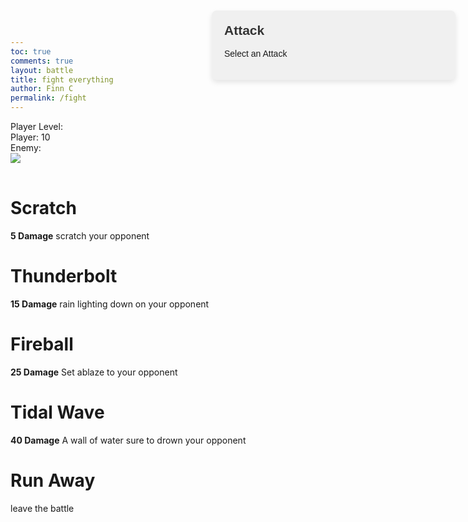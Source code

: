 ```yaml
---
toc: true
comments: true
layout: battle
title: fight everything
author: Finn C
permalink: /fight
---
```

<style>
    .fade-in {
        opacity: 0;
        transition: opacity 0.5s ease-in-out;
    }

    .fade-in.visible {
        opacity: 1;
    }

    @keyframes flash {
        0% { opacity: 1; }
        50% { opacity: 0; }
        100% { opacity: 1; }
    }

    .flashing {
        animation: flash 0.5s infinite alternate; /* Use alternate to switch back and forth */
    }
    .question-box {
        position: absolute;
        right: 20px;
        top: 20px;
        width: 350px;
        padding: 20px;
        background-color: #f0f0f0;
        border-radius: 8px;
        box-shadow: 0 4px 8px rgba(0, 0, 0, 0.1);
        font-family: Arial, sans-serif;
    }

    .death {
        transition: opacity 0.5s ease-in-out;
        opacity: 0;
    }

    .question-box h2 {
        margin-top: 0;
        color: #333;
    }

    #answers div {
        margin-top: 10px;
        padding: 5px;
        background-color: #ddd;
        border-radius: 5px;
        cursor: pointer;
    }

    #answers div:hover {
        background-color: #ccc;
    }
</style>

<div>
    <div class="alert" id="alert" style="display: none;">
        <div id="home-btn" class="move">
            Go back to homepage
        </div>
    </div>
    <div class="health-box">
        <div class="move" id="level">Player Level: </div>
        <div class="move" id="health">Player: 10</div>
        <div class="move" id="EnemyHealth">Enemy: </div>
    </div>
    <div class="fight-container">
        <div class="player-box">
            <img id="pIMG" class="" src="{{site.baseurl}}/images/player.png">
        </div>
        <div class="enemy-box">
            <img id="eIMG" class="fade-in" src="{{site.baseurl}}/images/">
        </div>
    </div>
    <div class="question-box">
        <h2>Attack</h2>
        <p id="question-text">Select an Attack</p>
        <div id="answers">
            <!-- Dynamically filled answers will go here -->
        </div>
    </div>
    <div id="moves" class="controller">
        <div class="moveATK" id="move1">
            <h1>Scratch</h1>
            <p><b>5 Damage</b> scratch your opponent</p>
        </div>
        <div class="moveATK" id="move2">
            <h1>Thunderbolt</h1>
            <p><b>15 Damage</b> rain lighting down on your opponent</p>
        </div>
        <div class="moveATK" id="move3">
            <h1>Fireball</h1>
            <p><b>25 Damage</b> Set ablaze to your opponent</p>
        </div>
        <div class="moveATK" id="move4">
            <h1>Tidal Wave</h1>
            <p><b>40 Damage</b> A wall of water sure to drown your opponent</p>
        </div>
        <div class="move" id="run">
            <h1>Run Away</h1>
            <p>leave the battle</p>
        </div>
    </div>
</div>

<script>
    // Define a global array to store enemy IDs
    let enemyIds = [];
    //Enemy Values
    var updateHealthEnemy = document.getElementById("EnemyHealth");
    var updateHealth = document.getElementById("health");
    var levelUpdate = document.getElementById("level");
    var enemyIMG = document.getElementById("eIMG");
    var playerIMG = document.getElementById("pIMG");
    var controller = document.getElementById("moves");
    var alert = document.getElementById("alert");
    var alertBox = document.getElementById("home-btn");
    
    var eHealth = 40;
    var eAttack = 0;
    var eDefense = 0;
    var eName = "";
    let userLevel = 1;

    // Add event listeners to the buttons
    document.getElementById("alert").addEventListener("click", function() {
        window.location.href = "{{site.baseurl}}/game/index.html";
    });
    document.getElementById("run").addEventListener("click", Leave);

    // Define global variables
    let StartingHealth = 10;
    let health = 10;

    let course = "csp";
    console.log(course)

    // Call the function to fetch enemies when the script is loaded
    GetLevel();
    GetEnemy();

    function fetchQuestion(attackValue) {
        var myHeaders = new Headers();
        myHeaders.append("Content-Type", "application/json");

        var requestOptions = {
            method: 'GET',
            headers: myHeaders,
            credentials: 'include',
            redirect: 'follow'
        };
        
        var api = `https://codemaxxers.stu.nighthawkcodingsociety.com/api/questions/random/${course}`;
        fetch(api, requestOptions)
        .then(response => response.json())
        .then(result => {
            console.log(result); // For debugging
            // Update the question text
            document.getElementById("question-text").innerText = result.question;

            // Clear previous answers
            const answersDiv = document.getElementById("answers");
            answersDiv.innerHTML = "";

            // Dynamically create answer buttons or text for each possible answer
            for (let i = 1; i <= 4; i++) {
                let answerDiv = document.createElement("div");
                answerDiv.innerText = result[`answer${i}`];
                answerDiv.onclick = function() { checkAnswer(i, result.correctAnswer, attackValue); };
                answersDiv.appendChild(answerDiv);
            }
        })
        .catch(error => console.log('error', error));
    }

    function checkAnswer(selectedAnswer, correctAnswer, attackValue) {
        if (selectedAnswer === correctAnswer) {
            console.log("Correct! You attack the enemy.");
            eHealth -= attackValue;
            updateHealthEnemy.innerHTML = `Enemy: ${eHealth}`;
            // When an image gets hurt, you can add the flashing class to it
            enemyIMG.classList.add('flashing');

            // After a certain duration, remove the flashing class to stop the flashing effect
            setTimeout(function() {
                enemyIMG.classList.remove('flashing');
            }, 2000);
            fetchQuestion(attackValue); // Fetch a new question for the next attack
        } else {
            console.log("Incorrect. The enemy attacks you!");
            health -= eAttack;
            updateHealth.innerHTML = `Player: ${health}`;
            // When an image gets hurt, you can add the flashing class to it
            playerIMG.classList.add('flashing');

            // After a certain duration, remove the flashing class to stop the flashing effect
            setTimeout(function() {
                playerIMG.classList.remove('flashing');
            }, 2000);
            fetchQuestion(attackValue); // Fetch a new question for the next attack
        }

        // Call Battle to check for end-of-battle scenarios
        Battle(attackValue);
    }

    function Leave() {
        if (health < StartingHealth / 2) {
            alert("Running Away Failed");
        }
    }

    function GetEnemy() {
        // Fetch the Users Account Points First
        // Hard Coded Value for now
        console.log(userLevel);

        var myHeaders = new Headers();
        myHeaders.append("Content-Type", "application/json");

        var requestOptions = {
            method: 'GET',
            headers: myHeaders,
            credentials: 'include',  // Include this line for cross-origin requests with credentials
            redirect: 'follow'
        };

        var api = "https://codemaxxers.stu.nighthawkcodingsociety.com/api/enemies"
        fetch(api, requestOptions)
        .then(response => response.json()) // Convert response to JSON format
        .then(result => {
            console.log(result); // Log the result for debugging purposes

            // Filter enemies based on user's level or lower
            let filteredEnemies = result.filter(enemy => parseInt(enemy.level) <= parseInt(userLevel));

            if (filteredEnemies.length > 0) {
                // Loop through filtered enemies to populate enemyIds array and update enemy health
                filteredEnemies.forEach(enemy => {
                    enemyIds.push(enemy.id); // Add enemy ID to the array
                });

                // Get a random enemy ID from the enemyIds array
                let randomEnemyIndex = Math.floor(Math.random() * filteredEnemies.length);

                // Get the random enemy object
                let randomEnemy = filteredEnemies[randomEnemyIndex];

                // Updating Values depending on the fetched enemy
                eHealth = randomEnemy.health;
                eAttack = randomEnemy.attack;
                eDefense = randomEnemy.defense;
                eName = randomEnemy.name;

                //Update Img
                enemyIMG.src = enemyIMG.src + `${eName}.png`
                setTimeout(function() {
                    enemyIMG.classList.add('visible');
                }, 100);

                updateHealthEnemy.innerHTML = `Enemy: ${eHealth}`;

            } else {
                console.log("No enemies found at or below user's level.");
            }
        })
        .catch(error => console.log('error', error));
    }

    function Battle(attack) {
        fetchQuestion(attack); // Call fetchQuestion with the attack value
        // Check if the player or enemy has been defeated
        if (health <= 0) {
            alert.style = "";
            playerIMG.classList = "death";
            alertBox.innerHTML = "<b>You Lost</b><p>Go back to homepage</p>";
        } else if (eHealth < 1) {
            updateHealthEnemy.innerHTML = `Enemy: Defeated`;
            var myHeaders = new Headers();
            myHeaders.append("Content-Type", "application/json");

            var requestOptions = {
                method: 'POST',
                headers: myHeaders,
                redirect: 'follow',
                credentials: 'include'
            };
            //Adding points to the account
            fetch("https://codemaxxers.stu.nighthawkcodingsociety.com/api/person/addPointsCSA?points=75", requestOptions)
                .then(response => response.text())
                .then(result => console.log(result))
                .catch(error => console.log('error', error));
            //Re-direct to island
            alert.style = "";
            enemyIMG.classList = "death";
            alertBox.innerHTML = "<b>You Won</b><p>Go back to homepage</p>";
            return;
        }
    }

    function GetLevel() {
    var requestOptions = {
        method: 'GET',
        mode: 'cors',
        cache: 'default',
        credentials: 'include',
    };

    fetch("https://codemaxxers.stu.nighthawkcodingsociety.com/api/person/jwt", requestOptions)
    //fetch("https://codemaxxers.stu.nighthawkcodingsociety.com/api/person/jwt", requestOptions)
        .then(response => {
                if (!response.ok) {
                    const errorMsg = 'Login error: ' + response.status;
                    console.log(errorMsg);

                    switch (response.status) {
                        case 401:
                            alert("Please log into or make an account");
                            // window.location.href = "login";
                            break;
                        case 403:
                            alert("Access forbidden. You do not have permission to access this resource.");
                            break;
                        case 404:
                            alert("User not found. Please check your credentials.");
                            break;
                        // Add more cases for other status codes as needed
                        default:
                            alert("Login failed. Please try again later.");
                    }

                    return Promise.reject('Login failed');
                }
                return response.json();
                // Success!!!
            })
        .then(data => {
            userLevel = data.accountLevel; // Set the innerHTML to just the numeric value
            //Changing color of move to show you can use it
            document.getElementById("move1").style = "background-color: #e0e0e0;";
            document.getElementById("move1").addEventListener("click", function() {
                Battle(5);
            });
            if (userLevel >= 2) {
                document.getElementById("move2").style = "background-color: #e0e0e0;";
                document.getElementById("move2").addEventListener("click", function() {
                    Battle(15);
                });
            }
            if (userLevel >= 5) {
                document.getElementById("move3").style = "background-color: #e0e0e0;";
                document.getElementById("move3").addEventListener("click", function() {
                    Battle(25);
                });
            }
            if (userLevel >= 10) {
                document.getElementById("move4").style = "background-color: #e0e0e0;";
                document.getElementById("move4").addEventListener("click", function() {
                    Battle(45);
                });
            }
            console.log(data.accountLevel);
            console.log(userLevel);
            levelUpdate.innerHTML = "Player Level:" + userLevel;
            return userLevel;
        })
        .catch(error => console.log('error', error));
    }
</script>